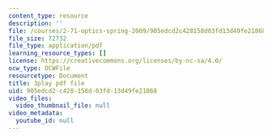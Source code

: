 ```yaml
---
content_type: resource
description: ''
file: /courses/2-71-optics-spring-2009/905edcd2c428158d03fd13d49fe21868_Q84-DIyl5wQ.pdf
file_size: 72732
file_type: application/pdf
learning_resource_types: []
license: https://creativecommons.org/licenses/by-nc-sa/4.0/
ocw_type: OCWFile
resourcetype: Document
title: 3play pdf file
uid: 905edcd2-c428-158d-03fd-13d49fe21868
video_files:
  video_thumbnail_file: null
video_metadata:
  youtube_id: null
---
```

